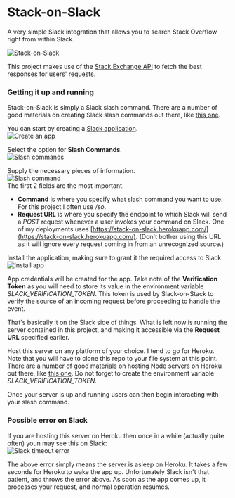 # Stack-on-Slack

A very simple Slack integration that allows you to search Stack Overflow right from within Slack.

![Stack-on-Slack](https://s3.us-east-2.amazonaws.com/franklin-chieze/so-1.png)

This project makes use of the [Stack Exchange API](http://api.stackexchange.com/docs) to fetch the best responses for users' requests.

### Getting it up and running

Stack-on-Slack is simply a Slack slash command. There are a number of good materials on creating Slack slash commands out there, like
[this one](https://scotch.io/tutorials/create-a-custom-slack-slash-command-with-nodejs-and-express).

You can start by creating a [Slack application](https://api.slack.com/apps).  
![Create an app](https://cdn.scotch.io/22/QcAXa0vQNKOtvC7KjF6X_02-slack-create-new-app-screenshot.jpg)

Select the option for **Slash Commands**.  
![Slash commands](https://cdn.scotch.io/22/WTx4OVXfS8WtkpjD3VWo_03-slack-create-slash-command-screenshot.jpg)

Supply the necessary pieces of information.  
![Slash command](https://cdn.scotch.io/22/z0J6ZaLS2avTRMd7vrK9_04-slack-create-slash-command-options-screenshot.jpg)  
The first 2 fields are the most important.
* **Command** is where you specify what slash command you want to use. For this project I often use */so*.
* **Request URL** is where you specify the endpoint to which Slack will send a *POST* request whenever a user invokes your command on Slack. One of my deployments uses [https://stack-on-slack.herokuapp.com/](https://stack-on-slack.herokuapp.com/). (Don't bother using this URL as it will ignore every request coming in from an unrecognized source.)

Install the application, making sure to grant it the required access to Slack.  
![Install app](https://cdn.scotch.io/22/bW0GaGTtSJ68JbEUPh7Y_05-slack-install-app-screenshot.jpg)

App credentials will be created for the app. Take note of the **Verification Token** as you will need to store its value in the environment variable *SLACK_VERIFICATION_TOKEN*. This token is used by Slack-on-Stack to verify the source of an incoming request before proceeding to handle the event.

That's basically it on the Slack side of things. What is left now is running the server contained in this project, and making it accessible via the **Request URL** specified earlier.

Host this server on any platform of your choice. I tend to go for Heroku. Note that you will have to clone this repo to your file system at this point. There are a number of good materials on hosting Node servers on Heroku out there, like
[this one](https://devcenter.heroku.com/articles/getting-started-with-nodejs#introduction). Do not forget to create the environment variable *SLACK_VERIFICATION_TOKEN*.

Once your server is up and running users can then begin interacting with your slash command.

### Possible error on Slack

If you are hosting this server on Heroku then once in a while (actually quite often) youn may see this on Slack:  
![Slack timeout error](https://s3.us-east-2.amazonaws.com/franklin-chieze/slack-timeout-error.png)

The above error simply means the server is asleep on Heroku. It takes a few seconds for Heroku to wake the app up. Unfortunately Slack isn't that patient, and throws the error above. As soon as the app comes up, it processes your request, and normal operation resumes.